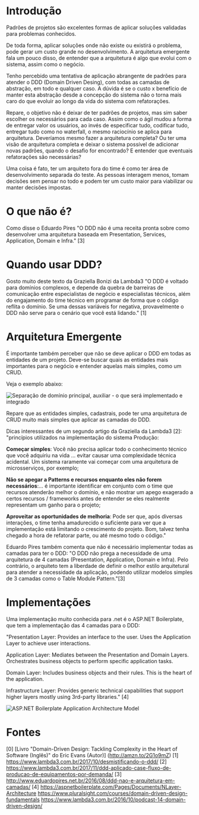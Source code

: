 # Introdução
Padrões de projetos são excelentes formas de aplicar soluções validadas para problemas conhecidos.

De toda forma, aplicar soluções onde não existe ou existirá o problema, pode gerar um custo grande no desenvolvimento. A arquitetura emergente fala um pouco disso, de entender que a arquitetura é algo que evolui com o sistema, assim como o negócio.

Tenho percebido uma tentativa de aplicação abrangente de padrões para atender o DDD (Domain Driven Desing), com todas as camadas de abstração, em todo e qualquer caso. A dúvida é se o custo x benefício de manter esta abstração desde a concepção do sistema não o torna mais caro do que evoluir ao longo da vida do sistema com refatorações.

Repare, o objetivo não é deixar de ter padrões de projetos, mas sim saber escolher os necessários para cada caso. Assim como o ágil mudou a forma de entregar valor os usuários, ao invés de especificar tudo, codificar tudo, entregar tudo como no waterfall, o mesmo raciocínio se aplica para arquitetura. Deveríamos mesmo fazer a arquitetura completa? Ou ter uma visão de arquitetura completa e deixar o sistema possível de adicionar novas padrões, quando o desafio for encontrado? E entender que eventuais refatorações são necessárias?

Uma coisa é fato, ter um arquiteto fora do time é como ter área de desenvolvimento separada do teste. As pessoas interagem menos, tomam decisões sem pensar no todo e podem ter um custo maior para viabilizar ou manter decisões impostas.

# O que não é?
Como disse o Eduardo Pires "O DDD não é uma receita pronta sobre como desenvolver uma arquitetura baseada em Presentation, Services, Application, Domain e Infra." [3]

# Quando usar DDD?
Gosto muito deste texto da Graziella Bonizi da Lambda3
"O DDD é voltado para domínios complexos, e depende da quebra de barreiras de comunicação entre especialistas de negócio e especialistas técnicos, além do engajamento do time técnico em programar de forma que o código reflita o domínio. Se uma dessas variáveis for negativa, provavelmente o DDD não serve para o cenário que você está lidando." [1]

# Arquitetura Emergente
É importante também perceber que não se deve aplicar o DDD em todas as entidades de um projeto. Deve-se buscar quais as entidades mais importantes para o negócio e entender aquelas mais simples, como um CRUD.

Veja o exemplo abaixo:

![Separação de domínio principal, auxiliar - o que será implementado e integrado](https://www.lambda3.com.br/wp-content/uploads/2017/10/ddd_aplicado_-600x300.png)

Repare que as entidades simples, cadastrais, pode ter uma arquitetura de CRUD muito mais simples que aplicar as camadas do DDD.

Dicas interessantes de um segundo artigo da Graziella da Lambda3  [2]:
"princípios utilizados na implementação do sistema Produção:

**Começar simples**: Você não precisa aplicar todo o conhecimento técnico que você adquiriu na vida ... evitar causar uma complexidade técnica acidental. Um sistema raramente vai começar com uma arquitetura de microsserviços, por exemplo;

**Não se apegar a Patterns e recursos enquanto eles não forem necessários**:... é importante identificar em conjunto com o time que recursos atenderão melhor o domínio, e não mostrar um apego exagerado a certos recursos / frameworks antes de entender se eles realmente representam um ganho para o projeto;

**Aproveitar as oportunidades de melhoria**: Pode ser que, após diversas interações, o time tenha amadurecido o suficiente para ver que a implementação está limitando o crescimento do projeto. Bom, talvez tenha chegado a hora de refatorar parte, ou até mesmo todo o código."

Eduardo Pires também comenta que não é necessário implementar todas as camadas para ter o DDD:
"O DDD não prega a necessidade de uma arquitetura de 4 camadas (Presentation, Application, Domain e Infra). Pelo contrário, o arquiteto tem a liberdade de definir o melhor estilo arquitetural para atender a necessidade da aplicação, podendo utilizar modelos simples de 3 camadas como o Table Module Pattern."[3]

# Implementações
Uma implementação muito conhecida para .net é o ASP.NET Boilerplate, que tem a implementação das 4 camadas para o DDD:

"Presentation Layer: Provides an interface to the user. Uses the Application Layer to achieve user interactions.

Application Layer: Mediates between the Presentation and Domain Layers. Orchestrates business objects to perform specific application tasks.

Domain Layer: Includes business objects and their rules. This is the heart of the application.

Infrastructure Layer: Provides generic technical capabilities that support higher layers mostly using 3rd-party libraries." [4]

![ASP.NET Boilerplate Application Architecture Model](https://raw.githubusercontent.com/aspnetboilerplate/aspnetboilerplate/master/doc/WebSite/images/abp-nlayer-architecture.png)



# Fontes
[0] [Livro "Domain-Driven Design: Tackling Complexity in the Heart of Software (Inglês)" do Eric Evans (Autor)] (http://amzn.to/2G1o9mZ)
[1] https://www.lambda3.com.br/2017/10/desmistificando-o-ddd/
[2] https://www.lambda3.com.br/2017/11/ddd-aplicado-case-fluxo-de-producao-de-equipamentos-por-demanda/
[3] http://www.eduardopires.net.br/2016/08/ddd-nao-e-arquitetura-em-camadas/
[4] https://aspnetboilerplate.com/Pages/Documents/NLayer-Architecture
https://www.pluralsight.com/courses/domain-driven-design-fundamentals
https://www.lambda3.com.br/2016/10/podcast-14-domain-driven-design/

